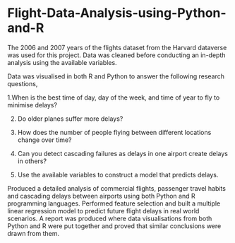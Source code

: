 # Flight-Data-Analysis-using-Python-and-R

The 2006 and 2007 years of the flights dataset from the Harvard dataverse was used for this project. Data was cleaned before conducting an in-depth analysis using the available variables. 

Data was visualised in both R and Python to answer the following research questions,

  1.When is the best time of day, day of the week, and time of year to fly to minimise delays?

2. Do older planes suffer more delays?
   
3. How does the number of people flying between different locations change over time?
   
4. Can you detect cascading failures as delays in one airport create delays in others?
   
5. Use the available variables to construct a model that predicts delays.


Produced a detailed analysis of commercial flights, passenger travel habits and cascading delays between
airports using both Python and R programming languages. Performed feature selection and built a multiple
linear regression model to predict future flight delays in real world scenarios. A report was produced where data visualisations from
both Python and R were put together and proved that similar conclusions were drawn from them.

